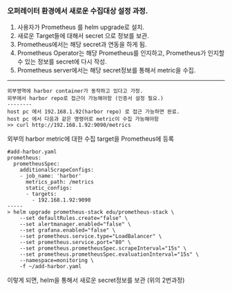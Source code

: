 
### 오퍼레이터 환경에서 새로운 수집대상 설정 과정. 

1. 사용자가 Prometheus 를 helm upgrade로 설치.
2. 새로운 Target들에 대해서 secret 으로 정보를 보관. 
3. Prometheus에서는 해당 secret과 연동을 하게 됨. 
4. Prometheus Operator는 해당 Prometheus를 인지하고, Prometheus가 인지할 수 있는 정보를 secret에 다시 작성. 
5. Prometheus server에서는 해당 secret정보를 통해서 metric을 수집.

--------------

```
외부영역에 harbor container가 동작하고 있다고 가정. 
외부에서 harbor repo로 접근이 가능해야함 (인증서 설정 필요.)
--------
host pc 에서 192.168.1.92(harbor repo) 로 접근 가능하면 완료.
host pc 에서 다음과 같은 명령어로 metric이 수집 가능해야함
>> curl http://192.168.1.92:9090/metrics
```

외부의 harbor metric에 대한 수집 target을 Prometheus에 등록

```
#add-harbor.yaml
prometheus:
  prometheusSpec:
    additionalScrapeConfigs:
    - job_name: 'harbor'
      metrics_path: /metrics
      static_configs:
      - targets:
        - 192.168.1.92:9090
-----
> helm upgrade prometheus-stack edu/prometheus-stack \
    --set defaultRules.create="false" \
    --set alertmanager.enabled="false" \
    --set grafana.enabled="false" \
    --set prometheus.service.type="LoadBalancer" \
    --set prometheus.service.port="80" \
    --set prometheus.prometheusSpec.scrapeInterval="15s" \
    --set prometheus.prometheusSpec.evaluationInterval="15s" \
    --namespace=monitoring \
    -f ~/add-harbor.yaml
```

이렇게 되면, helm을 통해서 새로운 secret정보를 보관 (위의 2번과정)




